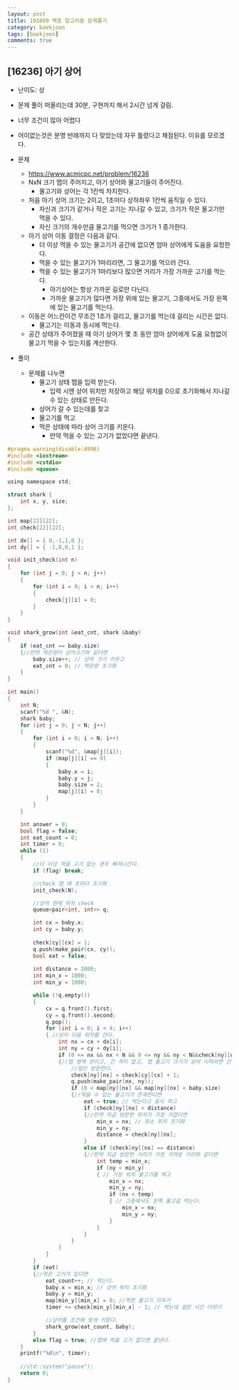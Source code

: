```yaml
---
layout: post
title: 191009 백준 알고리즘 문제풀기
category: baekjoon
tags: [baekjoon]
comments: true
---
```


## [16236] 아기 상어
- 난이도: 상
 - 문제 풀이 떠올리는데 30분, 구현까지 해서 2시간 넘게 걸림.
 - 너무 조건이 많아 어렵다
 - 어이없는것은 분명 반례까지 다 맞았는데 자꾸 틀렸다고 채점된다. 이유를 모르겠다.
 
- 문제
  - https://www.acmicpc.net/problem/16236
  - NxN 크기 맵이 주어지고, 아기 상어와 물고기들이 주어진다.
    - 물고기와 상어는 각 1칸씩 차지한다.
  - 처음 아기 상어 크기는 2이고, 1초마다 상하좌우 1칸씩 움직일 수 있다.
    - 자신과 크기가 같거나 작은 고기는 지나갈 수 있고, 크기가 작은 물고기만 먹을 수 있다.
    - 자신 크기의 개수만큼 물고기를 먹으면 크기가 1 증가한다.
  - 아기 상어 이동 결정은 다음과 같다.
    - 더 이상 먹을 수 있는 물고기가 공간에 없으면 엄마 상어에게 도움을 요청한다.
    - 먹을 수 있는 물고기가 1마리라면, 그 물고기를 먹으러 간다.
    - 먹을 수 있는 물고기가 1마리보다 많으면 거리가 가장 가까운 고기를 먹는다.
      - 아기상어는 항상 가까운 길로만 다닌다.
      - 가까운 물고기가 많다면 가장 위에 있는 물고기, 그중에서도 가장 왼쪽에 있는 물고기를 먹는다.
  - 이동은 어느칸이건 무조건 1초가 걸리고, 물고기를 먹는데 걸리는 시간은 없다.
    - 물고기는 이동과 동시에 먹는다.
  - 공간 상태가 주어졌을 때 아기 상어가 몇 초 동안 엄마 상어에게 도움 요청없이 물고기 먹을 수 있는지를 계산한다.
  
- 풀이
  - 문제를 나누면
    - 물고기 상태 맵을 입력 받는다.
      - 입력 시엔 상어 위치만 저장하고 해당 위치를 0으로 초기화해서 지나갈 수 있는 상태로 만든다.
    - 상어가 갈 수 있는데를 찾고
    - 물고기를 먹고
    - 먹은 상태에 따라 상어 크기를 키운다.
      - 만약 먹을 수 있는 고기가 없었다면 끝낸다.

```c
#pragma warning(disable:4996)
#include <iostream>
#include <cstdio>
#include <queue>

using namespace std;

struct shark {
	int x, y, size;
};

int map[22][22];
int check[22][22];

int dx[] = { 0,-1,1,0 };
int dy[] = { -1,0,0,1 };

void init_check(int n)
{
	for (int j = 0; j < n; j++)
	{
		for (int i = 0; i < n; i++)
		{
			check[j][i] = 0;
		}
	}
}

void shark_grow(int &eat_cnt, shark &baby)
{
	if (eat_cnt == baby.size)
	{//만약 먹은량이 상어크기와 같다면
		baby.size++; // 상어 크기 키우고
		eat_cnt = 0; // 먹은량 초기화
	}
}

int main()
{
	int N;
	scanf("%d ", &N);
	shark baby;
	for (int j = 0; j < N; j++)
	{
		for (int i = 0; i < N; i++)
		{
			scanf("%d", &map[j][i]);
			if (map[j][i] == 9)
			{
				baby.x = i;
				baby.y = j;
				baby.size = 2;
				map[j][i] = 0;
			}
		}
	}

	int answer = 0;
	bool flag = false;
	int eat_count = 0;
	int timer = 0;
	while (1)
	{
		//더 이상 먹을 고기 없는 경우 빠져나간다.
		if (flag) break;

		//check 맵 매 초마다 초기화
		init_check(N);

		//상어 현재 위치 check
		queue<pair<int, int>> q;

		int cx = baby.x;
		int cy = baby.y;
		
		check[cy][cx] = 1;
		q.push(make_pair(cx, cy));
		bool eat = false;
		
		int distance = 1000;
		int min_x = 1000;
		int min_y = 1000;

		while (!q.empty())
		{
			cx = q.front().first;
			cy = q.front().second;
			q.pop();
			for (int i = 0; i < 4; i++)
			{ //상어 다음 위치를 간다.
				int nx = cx + dx[i];
				int ny = cy + dy[i];
				if (0 <= nx && nx < N && 0 <= ny && ny < N&&check[ny][nx] == 0 && map[ny][nx] <= baby.size)
				{//맵 영역 안이고, 간 적이 없고, 맵 물고기 크기가 상어 이하라면 간다.
					//일단 방문한다.
					check[ny][nx] = check[cy][cx] + 1;
					q.push(make_pair(nx, ny));
					if (0 < map[ny][nx] && map[ny][nx] < baby.size)
					{//먹을 수 있는 물고기가 존재한다면
						eat = true; // 먹는다고 표시 하고
						if (check[ny][nx] < distance)
						{//만약 지금 방문한 위치가 가장 가깝다면
							min_x = nx; // 최소 위치 초기화
							min_y = ny;
							distance = check[ny][nx];
						}
						else if (check[ny][nx] == distance)
						{//만약 지금 방문한 거리가 가장 가까운 거리와 같다면
							int temp = min_x;
							if (ny < min_y)
							{ // 가장 위의 물고기를 먹고
								min_x = nx;
								min_y = ny;
								if (nx < temp)
								{ // 그중에서도 왼쪽 물고길 먹는다.
									min_x = nx;
									min_y = ny;
								}
							}
						}
					}					
				}
			}
		}
		if (eat)
		{//먹은 고기가 있다면
			eat_count++; // 먹는다.
			baby.x = min_x; // 상어 위치 초기화
			baby.y = min_y;
			map[min_y][min_x] = 0; //먹힌 물고기 지우기
			timer += check[min_y][min_x] - 1; // 먹는데 걸린 시간 더하기

			//상어를 조건에 맞게 키운다.
			shark_grow(eat_count, baby);
		}
		else flag = true; //맵에 먹을 고기 없으면 끝낸다.
	}
	printf("%d\n", timer);
  
	//std::system("pause");
	return 0;
}
```
